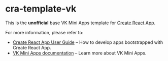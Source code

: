 # cra-template-vk

This is the **unofficial** base VK Mini Apps template for [Create React App](https://github.com/facebook/create-react-app).

For more information, please refer to:

- [Create React App User Guide](https://create-react-app.dev) – How to develop apps bootstrapped with Create React App.
- [VK Mini Apps documentation](https://vk.com/dev/vk_apps_docs) – Learn more about VK Mini Apps.
